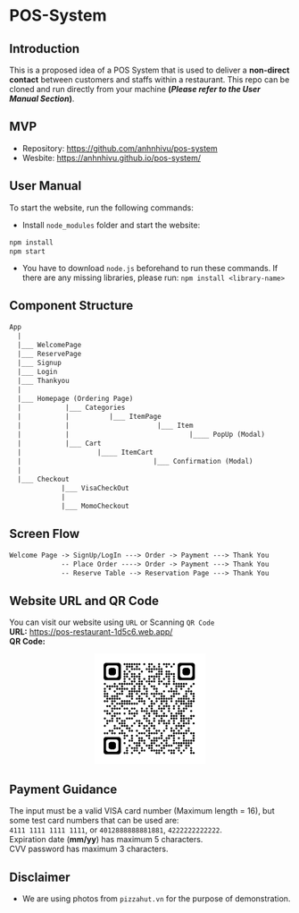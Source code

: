 # POS-System

## Introduction
This is a proposed idea of a POS System that is used to deliver a **non-direct contact** between customers and staffs within a restaurant. 
This repo can be cloned and run directly from your machine **(_Please refer to the User Manual Section_)**.

## MVP
- Repository: https://github.com/anhnhivu/pos-system
- Wesbite: https://anhnhivu.github.io/pos-system/


## User Manual

To start the website, run the following commands:

- Install `node_modules` folder and start the website:
```
npm install
npm start
```
- You have to download `node.js` beforehand to run these commands. If there are any missing libraries, please run: `npm install <library-name>`


## Component Structure

```
App
  |
  |___ WelcomePage
  |___ ReservePage
  |___ Signup
  |___ Login
  |___ Thankyou
  |
  |___ Homepage (Ordering Page)
  |           |___ Categories     
  |           |          |___ ItemPage 
  |           |                      |___ Item
  |           |                              |____ PopUp (Modal)
  |           |___ Cart
  |                   |____ ItemCart
  |                                 |___ Confirmation (Modal) 
  |
  |___ Checkout
             |___ VisaCheckOut
             |               
             |___ MomoCheckout
```

## Screen Flow

```
Welcome Page -> SignUp/LogIn ---> Order -> Payment ---> Thank You
             -- Place Order ----> Order -> Payment ---> Thank You
             -- Reserve Table --> Reservation Page ---> Thank You
```

## Website URL and QR Code
You can visit our website using ```URL``` or Scanning ```QR Code``` <br>
**URL:** https://pos-restaurant-1d5c6.web.app/ <br>
**QR Code:**<br>
<p align="center">
  <img src="./qr_code.png" alt="drawing" width="200"/>
</p>

## Payment Guidance
The input must be a valid VISA card number (Maximum length = 16), but some test card numbers that can be used are: <br>
`4111 1111 1111 1111`, or `4012888888881881`, `4222222222222`.<br>
Expiration date (**mm/yy**) has maximum 5 characters.<br>
CVV password has maximum 3 characters.<br>

## Disclaimer
- We are using photos from `pizzahut.vn` for the purpose of demonstration.
